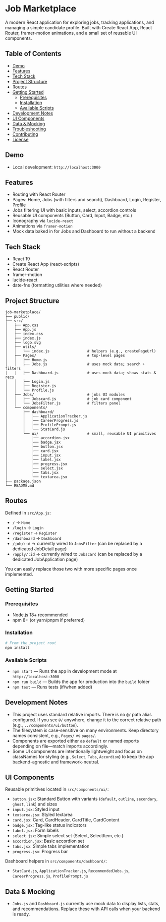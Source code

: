 # Job Marketplace

A modern React application for exploring jobs, tracking applications, and managing a simple candidate profile. Built with Create React App, React Router, framer-motion animations, and a small set of reusable UI components.

## Table of Contents
- [Demo](#demo)
- [Features](#features)
- [Tech Stack](#tech-stack)
- [Project Structure](#project-structure)
- [Routes](#routes)
- [Getting Started](#getting-started)
  - [Prerequisites](#prerequisites)
  - [Installation](#installation)
  - [Available Scripts](#available-scripts)
- [Development Notes](#development-notes)
- [UI Components](#ui-components)
- [Data & Mocking](#data--mocking)
- [Troubleshooting](#troubleshooting)
- [Contributing](#contributing)
- [License](#license)

## Demo
- Local development: `http://localhost:3000`

## Features
- Routing with React Router
- Pages: Home, Jobs (with filters and search), Dashboard, Login, Register, Profile
- Jobs filtering UI with basic inputs, select, accordion controls
- Reusable UI components (Button, Card, Input, Badge, etc.)
- Iconography via `lucide-react`
- Animations via `framer-motion`
- Mock data baked in for Jobs and Dashboard to run without a backend

## Tech Stack
- React 19
- Create React App (react-scripts)
- React Router
- framer-motion
- lucide-react
- date-fns (formatting utilities where needed)

## Project Structure
```
job-marketplace/
├── public/
├── src/
│   ├── App.css
│   ├── App.js
│   ├── index.css
│   ├── index.js
│   ├── logo.svg
│   ├── utils/
│   │   └── index.js                 # helpers (e.g., createPageUrl)
│   ├── Pages/                       # top-level pages
│   │   ├── Home.js
│   │   ├── Jobs.js                  # uses mock data; search + filters
│   │   ├── Dashboard.js             # uses mock data; shows stats & recs
│   │   ├── Login.js
│   │   ├── Register.js
│   │   └── Profile.js
│   ├── Jobs/                        # jobs UI modules
│   │   ├── Jobscard.js              # job card component
│   │   └── JobsFilter.js            # filters panel
│   └── components/
│       ├── dashboard/
│       │   ├── ApplicationTracker.js
│       │   ├── CareerProgress.js
│       │   ├── ProfilePrompt.js
│       │   └── StatCard.js
│       └── ui/                      # small, reusable UI primitives
│           ├── accordion.jsx
│           ├── badge.jsx
│           ├── button.jsx
│           ├── card.jsx
│           ├── input.jsx
│           ├── label.jsx
│           ├── progress.jsx
│           ├── select.jsx
│           ├── tabs.jsx
│           └── textarea.jsx
├── package.json
└── README.md
```

## Routes
Defined in `src/App.js`:
- `/` → `Home`
- `/login` → `Login`
- `/register` → `Register`
- `/dashboard` → `Dashboard`
- `/job/:id` → currently wired to `JobsFilter` (can be replaced by a dedicated JobDetail page)
- `/apply/:id` → currently wired to `Jobscard` (can be replaced by a dedicated JobApplication page)

You can easily replace those two with more specific pages once implemented.

## Getting Started

### Prerequisites
- Node.js 18+ recommended
- npm 8+ (or yarn/pnpm if preferred)

### Installation
```bash
# From the project root
npm install
```

### Available Scripts
- `npm start` — Runs the app in development mode at `http://localhost:3000`
- `npm run build` — Builds the app for production into the `build` folder
- `npm test` — Runs tests (if/when added)

## Development Notes
- This project uses standard relative imports. There is no `@/` path alias configured. If you see `@/` anywhere, change it to the correct relative path (e.g., `../components/ui/button`).
- The filesystem is case-sensitive on many environments. Keep directory names consistent, e.g., `Pages/` vs `pages/`.
- Components are exported either as `default` or named exports depending on file—match imports accordingly.
- Some UI components are intentionally lightweight and focus on classNames for styling (e.g., `Select`, `Tabs`, `Accordion`) to keep the app backend-agnostic and framework-neutral.

## UI Components
Reusable primitives located in `src/components/ui/`:
- `button.jsx`: Standard Button with variants (`default`, `outline`, `secondary`, `ghost`, `link`) and sizes
- `input.jsx`: Styled input
- `textarea.jsx`: Styled textarea
- `card.jsx`: Card, CardHeader, CardTitle, CardContent
- `badge.jsx`: Tag-like status indicators
- `label.jsx`: Form labels
- `select.jsx`: Simple select set (Select, SelectItem, etc.)
- `accordion.jsx`: Basic accordion set
- `tabs.jsx`: Simple tabs implementation
- `progress.jsx`: Progress bar

Dashboard helpers in `src/components/dashboard/`:
- `StatCard.js`, `ApplicationTracker.js`, `RecommendedJobs.js`, `CareerProgress.js`, `ProfilePrompt.js`

## Data & Mocking
- `Jobs.js` and `Dashboard.js` currently use mock data to display lists, stats, and recommendations. Replace these with API calls when your backend is ready.


